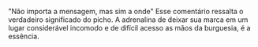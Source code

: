 "Não importa a mensagem, mas sim a onde"
Esse comentário ressalta o verdadeiro significado do picho. A adrenalina de deixar sua marca em um lugar considerável incomodo e de difícil acesso as mãos da burguesia, é a essência.